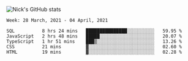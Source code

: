 ![Nick's GitHub stats](https://github-readme-stats.vercel.app/api?username=nickdark&theme=vue&show_icons=true)


<!--START_SECTION:waka-->
```text
Week: 28 March, 2021 - 04 April, 2021

SQL          8 hrs 24 mins   ███████████████░░░░░░░░░░   59.95 % 
JavaScript   2 hrs 48 mins   █████░░░░░░░░░░░░░░░░░░░░   20.07 % 
TypeScript   1 hr 51 mins    ███▒░░░░░░░░░░░░░░░░░░░░░   13.26 % 
CSS          21 mins         ▓░░░░░░░░░░░░░░░░░░░░░░░░   02.60 % 
HTML         19 mins         ▓░░░░░░░░░░░░░░░░░░░░░░░░   02.28 % 
```
<!--END_SECTION:waka-->

<!--
**nickdark/nickdark** is a ✨ _special_ ✨ repository because its `README.md` (this file) appears on your GitHub profile.

Here are some ideas to get you started:

- 🔭 I’m currently working on ...
- 🌱 I’m currently learning ...
- 👯 I’m looking to collaborate on ...
- 🤔 I’m looking for help with ...
- 💬 Ask me about ...
- 📫 How to reach me: ...
- 😄 Pronouns: ...
- ⚡ Fun fact: ...
-->
